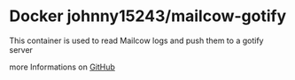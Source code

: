 # Docker johnny15243/mailcow-gotify

This container is used to read Mailcow logs and push them to a gotify server

more Informations on [GitHub](https://github.com/johnny15243/mailcow-gotify)
